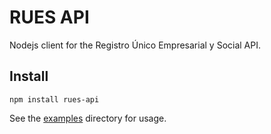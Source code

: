 # RUES API

Nodejs client for the Registro Único Empresarial y Social API.

## Install

```
npm install rues-api
```

See the [examples](src/examples) directory for usage.
